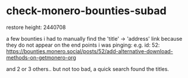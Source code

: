 # check-monero-bounties-subad

restore height: 2440708

a few bounties i had to manually find the 'title' -> 'address' link because they do not appear on the end points i was pinging: e.g. id: 52:
https://bounties.monero.social/posts/52/add-alternative-download-methods-on-getmonero-org

and 2 or 3 others.. but not too bad, a quick search found the titles.
